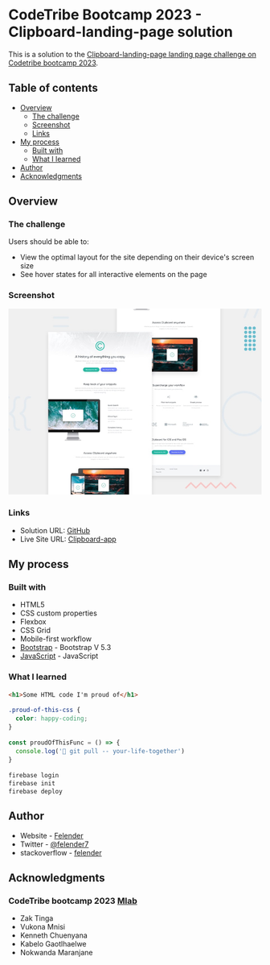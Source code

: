 # CodeTribe Bootcamp 2023 - Clipboard-landing-page solution

This is a solution to the [Clipboard-landing-page landing page challenge on Codetribe bootcamp 2023](https://www.frontendmentor.io/challenges/clipboard-landing-page-5cc9bccd6c4c91111378ecb9).

## Table of contents

- [Overview](#overview)
  - [The challenge](#the-challenge)
  - [Screenshot](#screenshot)
  - [Links](#links)
- [My process](#my-process)
  - [Built with](#built-with)
  - [What I learned](#what-i-learned)
- [Author](#author)
- [Acknowledgments](#acknowledgments)


## Overview

### The challenge

Users should be able to:

- View the optimal layout for the site depending on their device's screen size
- See hover states for all interactive elements on the page

### Screenshot

![](./desktop-preview.jpg)



### Links

- Solution URL: [GitHub](https://github.com/felender7/Clipboard-landing-page)
- Live Site URL: [Clipboard-app](https://clipboard-bbae5.web.app/)

## My process

### Built with

- HTML5 
- CSS custom properties
- Flexbox
- CSS Grid
- Mobile-first workflow
- [Bootstrap](https://getbootstrap.com/) - Bootstrap V 5.3
- [JavaScript](https://www.javascript.com/) - JavaScript



### What I learned


```html
<h1>Some HTML code I'm proud of</h1>
```
```css
.proud-of-this-css {
  color: happy-coding;
}
```
```js
const proudOfThisFunc = () => {
  console.log('🎉 git pull -- your-life-together')
}
```
```terminal
firebase login
firebase init
firebase deploy
```

## Author

- Website       - [Felender](https://portfolio-felender.web.app/)
- Twitter       - [@felender7](https://www.twitter.com/felender7)
- stackoverflow - [felender](https://stackoverflow.com/users/8264229/felender)


## Acknowledgments

### CodeTribe bootcamp 2023 [Mlab](https://mlab.co.za/)
- Zak Tinga
- Vukona Mnisi
- Kenneth Chuenyana
- Kabelo Gaotlhaelwe
- Nokwanda Maranjane
